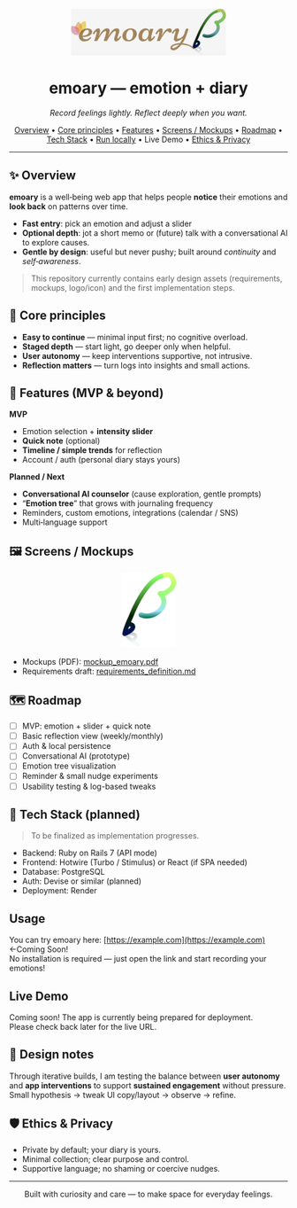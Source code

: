 <p align="center">
  <img src="./app/assets/images/emoary_logo.png" alt="emoary logo" width="280"/>
</p>

<h1 align="center">emoary — emotion + diary</h1>
<p align="center">
  <em>Record feelings lightly. Reflect deeply when you want.</em>
</p>

<p align="center">
  <a href="#-overview">Overview</a> •
  <a href="#-core-principles">Core principles</a> •
  <a href="#-features-mvp--beyond">Features</a> •
  <a href="#-screens--mockups">Screens / Mockups</a> •
  <a href="#-roadmap">Roadmap</a> •
  <a href="#-tech-stack-planned">Tech Stack</a> •
  <a href="#usage">Run locally</a> •
  <a herf="#live-demo">Live Demo</a> •
  <a href="#-ethics--privacy">Ethics & Privacy</a>
</p>

---

## ✨ Overview
**emoary** is a well‑being web app that helps people **notice** their emotions and **look back** on patterns over time.
- **Fast entry**: pick an emotion and adjust a slider
- **Optional depth**: jot a short memo or (future) talk with a conversational AI to explore causes.
- **Gentle by design**: useful but never pushy; built around *continuity* and *self‑awareness*.

> This repository currently contains early design assets (requirements, mockups, logo/icon) and the first implementation steps.

## 🧭 Core principles
- **Easy to continue** — minimal input first; no cognitive overload.
- **Staged depth** — start light, go deeper only when helpful.
- **User autonomy** — keep interventions supportive, not intrusive.
- **Reflection matters** — turn logs into insights and small actions.

## 🧩 Features (MVP & beyond)
**MVP**
- Emotion selection + **intensity slider**
- **Quick note** (optional)
- **Timeline / simple trends** for reflection
- Account / auth (personal diary stays yours)

**Planned / Next**
- **Conversational AI counselor** (cause exploration, gentle prompts)
- “**Emotion tree**” that grows with journaling frequency
- Reminders, custom emotions, integrations (calendar / SNS)
- Multi‑language support

## 🖼 Screens / Mockups
<p align="center">
  <img src="./app/assets/images/emoary_icon.png" alt="app icon" width="100"/>
</p>

- Mockups (PDF): [mockup_emoary.pdf](./docs/mockup_emoary.pdf)
- Requirements draft: [requirements_definition.md](./docs/requirements_definition.md)

## 🗺 Roadmap
- [ ] MVP: emotion + slider + quick note
- [ ] Basic reflection view (weekly/monthly)
- [ ] Auth & local persistence
- [ ] Conversational AI (prototype)
- [ ] Emotion tree visualization
- [ ] Reminder & small nudge experiments
- [ ] Usability testing & log-based tweaks

## 🧱 Tech Stack (planned)
> To be finalized as implementation progresses.
- Backend: Ruby on Rails 7 (API mode)
- Frontend: Hotwire (Turbo / Stimulus) or React (if SPA needed)
- Database: PostgreSQL
- Auth: Devise or similar (planned)
- Deployment: Render 

## Usage
You can try emoary here: [https://example.com](https://example.com)  ←Coming Soon!  
No installation is required — just open the link and start recording your emotions!

## Live Demo
Coming soon! The app is currently being prepared for deployment.  
Please check back later for the live URL.



## 🧪 Design notes
Through iterative builds, I am testing the balance between **user autonomy** and **app interventions** to support
**sustained engagement** without pressure. Small hypothesis → tweak UI copy/layout → observe → refine.

## 🛡 Ethics & Privacy
- Private by default; your diary is yours.
- Minimal collection; clear purpose and control.
- Supportive language; no shaming or coercive nudges.

---

<p align="center">
  Built with curiosity and care — to make space for everyday feelings.
</p>
